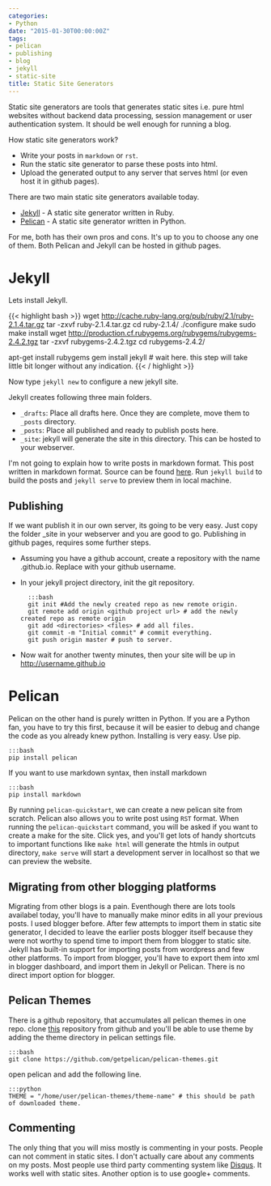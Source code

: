 ```yaml
---
categories:
- Python
date: "2015-01-30T00:00:00Z"
tags:
- pelican
- publishing
- blog
- jekyll
- static-site
title: Static Site Generators
---
```


Static site generators are tools that generates static sites i.e. pure html websites without backend data processing, session management or user authentication system. It should be well enough for running a blog.

How static site generators work?

* Write your posts in `markdown` or `rst`.
* Run the static site generator to parse these posts into html.
* Upload the generated output to any server that serves html (or even host it in github pages).

There are two main static site generators available today.

* [Jekyll][jekyll] - A static site generator written in Ruby.
* [Pelican][pelican] - A static site generator written in Python.

For me, both has their own pros and cons. It's up to you to choose any one of them. Both Pelican and Jekyll can be hosted in github pages.

Jekyll
======
Lets install Jekyll.

{{< highlight bash >}}
wget http://cache.ruby-lang.org/pub/ruby/2.1/ruby-2.1.4.tar.gz
tar -zxvf ruby-2.1.4.tar.gz
cd ruby-2.1.4/
./configure
make
sudo make install
wget http://production.cf.rubygems.org/rubygems/rubygems-2.4.2.tgz
tar -zxvf rubygems-2.4.2.tgz
cd rubygems-2.4.2/

apt-get install rubygems
gem install jekyll # wait here. this step will take little bit longer without any indication.
{{< / highlight >}}

Now type `jekyll new` to configure a new jekyll site.

Jekyll creates following three main folders.

* `_drafts`: Place all drafts here. Once they are complete, move them to `_posts` directory.
* `_posts`: Place all published and ready to publish posts here.
* `_site`: jekyll will generate the site in this directory. This can be hosted to your webserver.

I'm not going to explain how to write posts in markdown format. This post written in markdown format. Source can be found [here][post-source].
Run `jekyll build` to build the posts and `jekyll serve` to preview them in local machine.

Publishing
----------
If we want publish it in our own server, its going to be very easy. Just copy the folder _site in your webserver and you are good to go.
Publishing in github pages, requires some further steps.

* Assuming you have a github account, create a repository with the name <username>.github.io. Replace <username> with your github username.
* In your jekyll project directory, init the git repository.

		:::bash
		git init #Add the newly created repo as new remote origin.
		git remote add origin <github project url> # add the newly created repo as remote origin
		git add <directories> <files> # add all files.
		git commit -m "Initial commit" # commit everything.
		git push origin master # push to server.

* Now wait for another twenty minutes, then your site will be up in http://username.github.io

Pelican
=======

Pelican on the other hand is purely written in Python. If you are a Python fan, you have to try this first, because it will be easier to debug and change the code as you already knew python. Installing is very easy. Use pip.

	:::bash
	pip install pelican

If you want to use markdown syntax, then install markdown

	:::bash
	pip install markdown

By running ``pelican-quickstart``, we can create a new pelican site from scratch. Pelican also allows you to write post using `RST` format. When running the ``pelican-quickstart`` command, you will be asked if you want to create a make for the site. Click yes, and you'll get lots of handy shortcuts to important functions like ``make html`` will generate the htmls in output directory, ``make serve`` will start a development server in localhost so that we can preview the website.

Migrating from other blogging platforms
---------------------------------------
Migrating from other blogs is a pain. Eventhough there are lots tools availabel today, you'll have to manually make minor edits in all your previous posts. I used blogger before. After few attempts to import them in static site generator, I decided to leave the earlier posts blogger itself because they were not worthy to spend time to import them from blogger to static site. Jekyll has built-in support for importing posts from wordpress and few other platforms. To import from blogger, you'll have to export them into xml in blogger dashboard, and import them in Jekyll or Pelican. There is no direct import option for blogger.

Pelican Themes
--------------
There is a github repository, that accumulates all pelican themes in one repo. clone [this][theme-repo] repository from github and you'll be able to use theme by adding the theme directory in pelican settings file.

	:::bash
	git clone https://github.com/getpelican/pelican-themes.git

open pelican and add the following line.

	:::python
	THEME = "/home/user/pelican-themes/theme-name" # this should be path of downloaded theme.

Commenting
----------
The only thing that you will miss mostly is commenting in your posts. People can not comment in static sites. I don't actually care about any comments on my posts. Most people use third party commenting system like [Disqus][disqus-link]. It works well with static sites. Another option is to use google+ comments.

[disqus-link]: https://disqus.com/
[theme-repo]: https://github.com/getpelican/pelican-themes
[jekyll]: http://jekyllrb.com/
[pelican]: http://docs.getpelican.com/
[post-source]: https://raw.githubusercontent.com/thavan/site/master/content/static-site-generators.md
